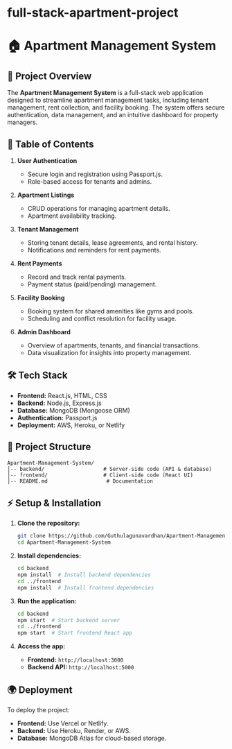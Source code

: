 # full-stack-apartment-project
# 🏠 Apartment Management System

## 📌 Project Overview
The **Apartment Management System** is a full-stack web application designed to streamline apartment management tasks, including tenant management, rent collection, and facility booking. The system offers secure authentication, data management, and an intuitive dashboard for property managers.

## 📂 Table of Contents
1. **User Authentication**
   - Secure login and registration using Passport.js.
   - Role-based access for tenants and admins.
   
2. **Apartment Listings**
   - CRUD operations for managing apartment details.
   - Apartment availability tracking.

3. **Tenant Management**
   - Storing tenant details, lease agreements, and rental history.
   - Notifications and reminders for rent payments.

4. **Rent Payments**
   - Record and track rental payments.
   - Payment status (paid/pending) management.

5. **Facility Booking**
   - Booking system for shared amenities like gyms and pools.
   - Scheduling and conflict resolution for facility usage.

6. **Admin Dashboard**
   - Overview of apartments, tenants, and financial transactions.
   - Data visualization for insights into property management.

## 🛠️ Tech Stack
- **Frontend:** React.js, HTML, CSS
- **Backend:** Node.js, Express.js
- **Database:** MongoDB (Mongoose ORM)
- **Authentication:** Passport.js
- **Deployment:** AWS, Heroku, or Netlify

## 📂 Project Structure
```
Apartment-Management-System/
│-- backend/                   # Server-side code (API & database)
│-- frontend/                  # Client-side code (React UI)
│-- README.md                   # Documentation
```

## ⚡ Setup & Installation
1. **Clone the repository:**
   ```bash
   git clone https://github.com/Guthulagunavardhan/Apartment-Management-System.git
   cd Apartment-Management-System
   ```

2. **Install dependencies:**
   ```bash
   cd backend
   npm install  # Install backend dependencies
   cd ../frontend
   npm install  # Install frontend dependencies
   ```

3. **Run the application:**
   ```bash
   cd backend
   npm start  # Start backend server
   cd ../frontend
   npm start  # Start frontend React app
   ```

4. **Access the app:**
   - **Frontend:** `http://localhost:3000`
   - **Backend API:** `http://localhost:5000`

## 🌍 Deployment
To deploy the project:
- **Frontend:** Use Vercel or Netlify.
- **Backend:** Use Heroku, Render, or AWS.
- **Database:** MongoDB Atlas for cloud-based storage.
